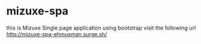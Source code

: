 # mizuxe-spa
this is Mizuxe Single page application using bootstrap
visit the following url 
http://mizuxe-spa-ehmusman.surge.sh/
